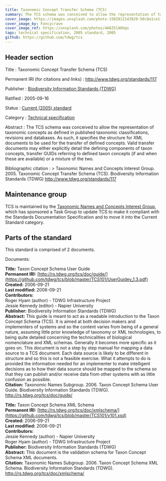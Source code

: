 ```yaml
---
title: Taxonomic Concept Transfer Schema (TCS)
summary: The TCS schema was conceived to allow the representation of taxonomic concepts as defined in published taxonomic classifications, revisions and databases. As such, it specifies the structure for XML documents to be used for the transfer of defined concepts. Valid transfer documents may either explicitly detail the defining components of taxon concepts, transfer GUIDs referring to defined taxon concepts (if and when these are available) or a mixture of the two.
cover_image: https://images.unsplash.com/photo-1502912143929-50c8a1ce1f69
cover_image_by: Fancycrave
cover_image_ref: https://unsplash.com/photos/4A8ZSlAOUqs
tags: technical specification, 2005 standard, 2005
github: https://github.com/tdwg/tcs
---
```


## Header section

Title
: Taxonomic Concept Transfer Schema (TCS)

Permanent IRI (for citations and links)
: <http://www.tdwg.org/standards/117>

Publisher
: [Biodiversity Information Standards (TDWG)](https://www.tdwg.org/)

Ratified
: 2005-09-16

Status
: [Current (2005) standard](https://www.tdwg.org/standards/status-and-categories/)

Category
: [Technical specification](https://www.tdwg.org/standards/status-and-categories/#categories%20of%20tdwg%20standards_1)

Abstract
: The TCS schema was conceived to allow the representation of taxonomic concepts as defined in published taxonomic classifications, revisions and databases. As such, it specifies the structure for XML documents to be used for the transfer of defined concepts. Valid transfer documents may either explicitly detail the defining components of taxon concepts, transfer GUIDs referring to defined taxon concepts (if and when these are available) or a mixture of the two.

Bibliographic citation
: > Taxonomic Names and Concepts Interest Group. 2005. Taxonomic Concept Transfer Schema (TCS). Biodiversity Information Standards (TDWG) http://www.tdwg.org/standards/117

## Maintenance group  
TCS is maintained by the [Taxonomic Names and Concepts Interest Group](https://www.tdwg.org/community/tnc/), which has sponsored a Task Group to update TCS to make it compliant with the Standards Documentation Specification and to move it into the Current Standard category.

## Parts of the standard

This standard is comprised of 2 documents. 

Documents:

**Title:** Taxon Concept Schema User Guide <br/>
**Permanent IRI:** [http://rs.tdwg.org/tcs/doc/guide/](https://github.com/tdwg/tcs/blob/master/TCS101/UserGuidev_1.3.pdf) <br/>
**Created:** 2006-09-21 <br/>
**Last modified:** 2006-09-21 <br/>
**Contributors:** <br/>
Roger Hyam (author) - TDWG Infrastructure Project <br/>
Jessie Kennedy (editor) - Napier University  <br/>
**Publisher:** Biodiversity Information Standards (TDWG) <br/>
**Abstract:** This guide is meant to act as a readable introduction to the Taxon Concept Schema (TCS). It is aimed at both decision makers and implementers of systems and so the content varies from being of a general nature, assuming little prior knowledge of taxonomy or XML technologies, to being quite detailed concerning the technicalities of biological nomenclature and XML schemas. Generally it becomes more specific as it goes on. This document is not a step by step manual for mapping a data source to a TCS document. Each data source is likely to be different in structure and so this is not a feasible exercise. What it attempts to do is provided the information needed for an implementer to make intelligent decisions as to how their data source should be mapped to the schema so that they can publish and/or receive data from other systems with as little confusion as possible.  <br/>
**Citation:** Taxonomic Names Subgroup. 2006. Taxon Concept Schema User Guide. Biodiversity Information Standards (TDWG). http://rs.tdwg.org/tcs/doc/guide/

**Title:** Taxon Concept Schema XML Schema <br/>
**Permanent IRI:** [http://rs.tdwg.org/tcs/doc/xmlschema/](https://github.com/tdwg/tcs/blob/master/TCS101/v101.xsd) <br/>
**Created:** 2006-09-21 <br/>
**Last modified:** 2006-09-21 <br/>
**Contributors:** <br/>
Jessie Kennedy (author) - Napier University  <br/>
Roger Hyam (author) - TDWG Infrastructure Project <br/>
**Publisher:** Biodiversity Information Standards (TDWG) <br/>
**Abstract:** This document is the validation schema for Taxon Concept Schema XML documents. <br/>
**Citation:** Taxonomic Names Subgroup. 2006. Taxon Concept Schema XML Schema. Biodiversity Information Standards (TDWG). http://rs.tdwg.org/tcs/doc/xmlschema/

